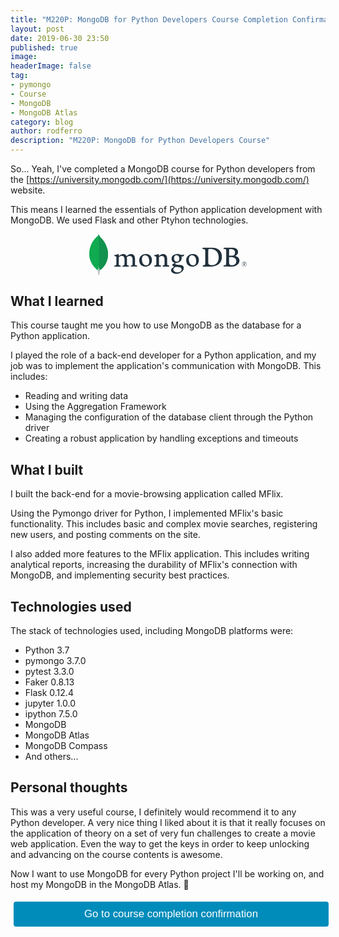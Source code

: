 ```yaml
---
title: "M220P: MongoDB for Python Developers Course Completion Confirmation 🍃"
layout: post
date: 2019-06-30 23:50
published: true
image: 
headerImage: false
tag:
- pymongo
- Course
- MongoDB
- MongoDB Atlas
category: blog
author: rodferro
description: "M220P: MongoDB for Python Developers Course"
---
```


<!-- Button style -->
<style>
  .button {
    display: inline-block;
    border-radius: 4px;
    background-color: #008CBA;
    border: none;
    color: #FFFFFF;
    text-align: center;
    font-size: 1.2em;
    padding: 10px;
    width: 100%;
    transition: all 0.5s;
    cursor: pointer;
    margin: 5px;
  }

  .button:hover {
    background-color: #4CAF50;
  }
</style>

So... Yeah, I've completed a MongoDB course for Python developers from the [https://university.mongodb.com/](https://university.mongodb.com/) website.

This means I learned the essentials of Python application development with MongoDB. We used Flask and other Ptyhon technologies.

<center>
  <svg class="h-30" xmlns="http://www.w3.org/2000/svg" width="50%" viewBox="0 0 100 26"><g><path d="M11.71 10.41C10.31 4.33 7.39 2.71 6.65 1.57 6.34 1.06 6.07 0.54 5.84 0 5.8 0.54 5.73 0.88 5.26 1.29 4.32 2.11 0.35 5.3 0.01 12.21 -0.3 18.65 4.82 22.62 5.5 23.03 6.02 23.28 6.65 23.03 6.96 22.8 9.43 21.13 12.8 16.69 11.71 10.41" fill="#10AA50"></path><path d="M5.95 19.5C5.82 21.08 5.72 22 5.38 22.9 5.38 22.9 5.61 24.41 5.76 26L6.32 26C6.45 24.88 6.65 23.76 6.92 22.66 6.21 22.33 5.98 20.89 5.95 19.5Z" fill="#B8C4C2"></path><path d="M7.03 22.75L7.03 22.75C6.34 22.43 6.14 20.94 6.11 19.55 6.28 17.25 6.33 14.95 6.26 12.64 6.22 11.44 6.28 1.46 5.96 0 6.18 0.49 6.43 0.97 6.7 1.44 7.44 2.59 10.33 4.21 11.71 10.32 12.79 16.61 9.47 21.06 7.03 22.75Z" fill="#12924F"></path><path d="M98.46 20.65C97.61 20.65 96.93 19.97 96.92 19.12 96.92 18.28 97.6 17.6 98.45 17.59 99.29 17.58 99.99 18.25 100 19.1 100.01 19.51 99.85 19.9 99.56 20.2 99.27 20.49 98.87 20.65 98.46 20.65L98.46 20.65ZM98.46 17.73C97.89 17.72 97.38 18.06 97.16 18.58 96.94 19.1 97.06 19.7 97.46 20.1 97.86 20.5 98.46 20.62 98.98 20.41 99.51 20.19 99.85 19.69 99.85 19.12 99.86 18.75 99.72 18.39 99.45 18.13 99.19 17.87 98.83 17.72 98.46 17.73L98.46 17.73ZM98.83 20.08L98.44 19.23 98.12 19.23 98.12 20.08 97.88 20.08 97.88 18.15 98.46 18.15C98.88 18.15 99.06 18.33 99.06 18.69 99.06 18.97 98.93 19.15 98.68 19.21L99.09 20.08 98.83 20.08ZM98.12 19.03L98.46 19.03C98.73 19.03 98.84 18.94 98.84 18.69 98.84 18.45 98.74 18.36 98.43 18.36L98.12 18.36 98.12 19.03Z" fill="#21313C"></path><path d="M75.97 19.27C76.38 19.59 77.2 19.73 77.92 19.73 78.85 19.73 79.76 19.55 80.65 18.75 81.56 17.92 82.19 16.66 82.19 14.64 82.19 12.71 81.45 11.13 79.94 10.21 79.08 9.68 77.97 9.47 76.71 9.47 76.35 9.47 75.97 9.48 75.76 9.58 75.67 9.65 75.61 9.75 75.59 9.85 75.55 10.2 75.55 12.83 75.55 14.38 75.55 15.97 75.55 18.19 75.59 18.46 75.61 18.7 75.72 19.1 75.97 19.27M72.1 8.6C72.43 8.6 73.68 8.66 74.27 8.66 75.36 8.66 76.11 8.6 78.15 8.6 79.86 8.6 81.29 9.06 82.32 9.94 83.57 11.02 84.23 12.52 84.23 14.34 84.23 16.93 83.05 18.42 81.86 19.27 80.68 20.15 79.14 20.65 76.95 20.65 75.79 20.65 73.79 20.61 72.12 20.59L72.09 20.59C72.01 20.44 72.23 19.84 72.36 19.82 72.82 19.77 72.94 19.75 73.15 19.67 73.5 19.52 73.58 19.34 73.62 18.71 73.68 17.52 73.66 16.1 73.66 14.49 73.66 13.34 73.68 11.1 73.64 10.39 73.58 9.79 73.33 9.64 72.82 9.52 72.46 9.45 72.1 9.39 71.73 9.35 71.7 9.24 71.99 8.72 72.09 8.6" fill="#21313C"></path><path d="M89 9.54C88.93 9.56 88.83 9.75 88.83 9.85 88.81 10.54 88.79 12.34 88.79 13.58 88.8 13.63 88.84 13.67 88.89 13.68 89.14 13.7 89.76 13.72 90.28 13.72 91.01 13.72 91.43 13.62 91.67 13.51 92.28 13.2 92.57 12.53 92.57 11.8 92.57 10.13 91.41 9.5 89.69 9.5 89.46 9.5 89.23 9.51 89 9.54M93.38 17.2C93.38 15.52 92.14 14.56 89.89 14.56 89.79 14.56 89.07 14.54 88.9 14.58 88.85 14.6 88.79 14.63 88.79 14.67 88.79 15.88 88.77 17.81 88.83 18.58 88.87 18.9 89.1 19.36 89.39 19.5 89.69 19.67 90.39 19.71 90.87 19.71 92.2 19.71 93.38 18.96 93.38 17.2M85.52 8.6C85.69 8.6 86.21 8.66 87.52 8.66 88.75 8.66 89.75 8.62 90.95 8.62 92.43 8.62 94.48 9.16 94.48 11.38 94.48 12.47 93.71 13.35 92.7 13.77 92.65 13.79 92.65 13.83 92.7 13.85 94.13 14.21 95.38 15.09 95.38 16.78 95.38 18.43 94.36 19.46 92.88 20.11 91.97 20.51 90.85 20.65 89.72 20.65 88.85 20.65 86.52 20.56 85.23 20.57 85.1 20.51 85.35 19.9 85.47 19.8 85.77 19.8 86.06 19.75 86.34 19.67 86.81 19.55 86.86 19.4 86.92 18.71 86.96 18.12 86.96 15.99 86.96 14.48 86.96 12.41 86.98 11.02 86.96 10.33 86.94 9.79 86.75 9.62 86.38 9.52 86.09 9.46 85.61 9.41 85.22 9.35 85.13 9.25 85.42 8.68 85.52 8.6" fill="#21313C"></path><path d="M15.95 20.65C15.9 20.52 15.88 20.39 15.89 20.26 15.89 20.17 15.91 20.08 15.95 20 16.2 19.96 16.45 19.91 16.7 19.85 17.05 19.76 17.18 19.57 17.2 19.13 17.25 18.09 17.26 16.15 17.24 14.78L17.24 14.74C17.24 14.59 17.24 14.39 17.05 14.25 16.73 14.05 16.38 13.89 16.02 13.79 15.86 13.74 15.76 13.66 15.77 13.56 15.77 13.46 15.88 13.34 16.09 13.3 16.66 13.24 18.14 12.89 18.72 12.62 18.78 12.7 18.81 12.79 18.8 12.89 18.8 12.95 18.79 13.02 18.78 13.08 18.76 13.27 18.75 13.49 18.75 13.71 18.75 13.77 18.79 13.81 18.84 13.83 18.89 13.85 18.95 13.83 18.99 13.8 20.1 12.93 21.09 12.62 21.6 12.62 22.44 12.62 23.09 13.02 23.59 13.84 23.62 13.88 23.66 13.91 23.71 13.91 23.75 13.91 23.79 13.89 23.81 13.85 24.83 13.08 25.84 12.62 26.52 12.62 28.11 12.62 29.07 13.81 29.07 15.81 29.07 16.38 29.06 17.11 29.06 17.79 29.05 18.39 29.05 18.95 29.05 19.33 29.05 19.43 29.17 19.69 29.36 19.74 29.6 19.85 29.93 19.91 30.36 19.99L30.38 19.99C30.41 20.1 30.34 20.55 30.28 20.64 30.17 20.64 30.02 20.63 29.84 20.62 29.51 20.6 29.05 20.58 28.53 20.58 27.46 20.58 26.91 20.6 26.38 20.63 26.34 20.5 26.33 20.08 26.38 19.99 26.59 19.95 26.81 19.9 27.03 19.84 27.36 19.73 27.46 19.58 27.48 19.13 27.49 18.81 27.55 16.01 27.44 15.35 27.34 14.66 26.82 13.85 25.68 13.85 25.26 13.85 24.58 14.02 23.93 14.52 23.89 14.56 23.86 14.62 23.86 14.68L23.86 14.69C23.94 15.05 23.94 15.47 23.94 16.11 23.94 16.47 23.94 16.85 23.94 17.23 23.93 18 23.93 18.73 23.94 19.29 23.94 19.66 24.17 19.75 24.35 19.82 24.45 19.85 24.53 19.86 24.61 19.88 24.76 19.92 24.92 19.96 25.16 20 25.19 20.16 25.19 20.32 25.15 20.48 25.14 20.54 25.11 20.6 25.08 20.65 24.49 20.63 23.88 20.61 23.01 20.61 22.75 20.61 22.31 20.62 21.93 20.63 21.62 20.64 21.33 20.65 21.16 20.65 21.12 20.54 21.1 20.43 21.1 20.31 21.1 20.2 21.12 20.09 21.17 20L21.4 19.96C21.61 19.92 21.78 19.89 21.95 19.85 22.24 19.75 22.35 19.6 22.37 19.23 22.42 18.37 22.47 15.9 22.35 15.29 22.14 14.29 21.57 13.79 20.66 13.79 20.13 13.79 19.46 14.05 18.91 14.46 18.8 14.56 18.74 14.71 18.75 14.85 18.75 15.15 18.75 15.5 18.75 15.87 18.75 17.11 18.74 18.66 18.77 19.33 18.79 19.53 18.86 19.78 19.25 19.86 19.33 19.89 19.48 19.91 19.65 19.94 19.75 19.96 19.85 19.98 19.96 20 20 20.21 19.98 20.44 19.91 20.65 19.74 20.65 19.53 20.64 19.29 20.63 18.93 20.61 18.47 20.59 17.95 20.59 17.34 20.59 16.92 20.61 16.58 20.63 16.35 20.64 16.15 20.65 15.95 20.65" fill="#21313C"></path><path d="M35.36 13.42C35.04 13.41 34.72 13.5 34.44 13.68 33.77 14.08 33.43 14.88 33.43 16.07 33.43 18.28 34.55 19.83 36.16 19.83 36.59 19.84 37.01 19.69 37.34 19.41 37.83 19.02 38.1 18.2 38.1 17.07 38.1 14.89 37 13.42 35.36 13.42M35.67 20.65C32.77 20.65 31.73 18.54 31.73 16.58 31.73 15.2 32.3 14.13 33.42 13.38 34.21 12.9 35.11 12.64 36.04 12.62 38.26 12.62 39.81 14.19 39.81 16.44 39.81 17.98 39.19 19.18 38.02 19.94 37.46 20.28 36.48 20.65 35.67 20.65" fill="#21313C"></path><path d="M65.17 13.42C64.84 13.41 64.52 13.5 64.25 13.68 63.57 14.08 63.23 14.88 63.23 16.07 63.23 18.28 64.35 19.83 65.96 19.83 66.4 19.84 66.82 19.69 67.15 19.41 67.64 19.02 67.9 18.2 67.9 17.07 67.9 14.89 66.81 13.42 65.17 13.42M65.48 20.65C62.57 20.65 61.54 18.54 61.54 16.58 61.54 15.2 62.11 14.13 63.23 13.38 64.02 12.9 64.92 12.64 65.85 12.62 68.07 12.62 69.62 14.19 69.62 16.44 69.62 17.98 69 19.18 67.83 19.94 67.26 20.28 66.29 20.65 65.48 20.65" fill="#21313C"></path><path d="M55.3 13.35C54.4 13.35 53.81 14.06 53.81 15.14 53.81 16.22 54.31 17.51 55.73 17.51 55.98 17.51 56.42 17.41 56.64 17.17 56.97 16.87 57.19 16.26 57.19 15.61 57.19 14.2 56.49 13.35 55.31 13.35M55.19 20.84C54.93 20.84 54.68 20.9 54.46 21.02 53.74 21.47 53.4 21.92 53.4 22.44 53.4 22.92 53.6 23.31 54.01 23.66 54.52 24.08 55.2 24.28 56.09 24.28 57.86 24.28 58.64 23.35 58.64 22.44 58.64 21.8 58.32 21.37 57.64 21.13 57.12 20.94 56.25 20.84 55.19 20.84M55.31 25.24C54.25 25.24 53.49 25.02 52.84 24.53 52.21 24.05 51.92 23.34 51.92 22.85 51.93 22.54 52.05 22.23 52.27 22 52.45 21.8 52.88 21.41 53.87 20.75 53.9 20.74 53.92 20.71 53.92 20.67 53.92 20.64 53.89 20.6 53.86 20.59 53.04 20.29 52.8 19.79 52.72 19.52 52.72 19.51 52.72 19.49 52.72 19.48 52.69 19.37 52.67 19.27 52.82 19.17 52.93 19.09 53.11 18.98 53.31 18.87 53.58 18.72 53.85 18.55 54.1 18.37 54.12 18.34 54.14 18.3 54.13 18.26 54.12 18.22 54.1 18.19 54.06 18.17 52.86 17.78 52.26 16.9 52.26 15.57 52.25 14.73 52.66 13.93 53.37 13.44 53.85 13.07 55.06 12.62 55.85 12.62L55.9 12.62C56.7 12.64 57.16 12.8 57.79 13.03 58.15 13.16 58.53 13.22 58.91 13.2 59.58 13.2 59.87 13 60.13 12.76 60.17 12.86 60.19 12.98 60.19 13.09 60.21 13.37 60.13 13.64 59.97 13.87 59.84 14.06 59.51 14.19 59.22 14.19 59.19 14.19 59.16 14.19 59.13 14.19 58.97 14.18 58.82 14.15 58.67 14.11L58.59 14.14C58.57 14.17 58.58 14.21 58.6 14.26 58.61 14.27 58.61 14.28 58.61 14.29 58.67 14.53 58.71 14.77 58.72 15.02 58.72 16.41 58.16 17.02 57.55 17.47 56.97 17.9 56.27 18.17 55.53 18.23L55.53 18.23C55.52 18.23 55.44 18.24 55.3 18.25 55.21 18.26 55.09 18.27 55.07 18.27L55.05 18.27C54.92 18.31 54.58 18.47 54.58 18.77 54.58 19.01 54.73 19.32 55.48 19.38L55.96 19.41C56.94 19.48 58.17 19.56 58.75 19.75 59.54 20.02 60.06 20.76 60.04 21.57 60.04 22.82 59.13 24 57.61 24.72 56.89 25.05 56.1 25.23 55.31 25.22" fill="#21313C"></path><path d="M50.73 19.89C50.3 19.83 49.99 19.77 49.63 19.6 49.55 19.53 49.51 19.44 49.49 19.33 49.45 18.75 49.45 17.04 49.45 15.92 49.45 15.01 49.3 14.21 48.91 13.64 48.45 13 47.79 12.62 46.94 12.62 46.19 12.62 45.19 13.13 44.36 13.83 44.34 13.85 44.21 13.97 44.21 13.78 44.22 13.6 44.25 13.22 44.26 12.98 44.28 12.85 44.23 12.71 44.14 12.62 43.6 12.89 42.08 13.25 41.51 13.31 41.1 13.39 41 13.78 41.44 13.92L41.44 13.92C41.79 14.01 42.13 14.16 42.44 14.35 42.61 14.48 42.59 14.67 42.59 14.82 42.61 16.1 42.61 18.05 42.55 19.11 42.53 19.53 42.42 19.68 42.11 19.76L42.14 19.75C41.9 19.81 41.66 19.85 41.42 19.88 41.33 19.98 41.33 20.53 41.42 20.64 41.62 20.64 42.6 20.59 43.41 20.59 44.53 20.59 45.11 20.64 45.4 20.64 45.51 20.51 45.55 20 45.47 19.88 45.21 19.87 44.94 19.83 44.68 19.77 44.37 19.69 44.3 19.54 44.28 19.2 44.24 18.31 44.24 16.41 44.24 15.12 44.24 14.76 44.33 14.59 44.45 14.49 44.84 14.15 45.47 13.92 46.03 13.92 46.57 13.92 46.94 14.09 47.21 14.32 47.52 14.59 47.72 14.98 47.76 15.39 47.84 16.11 47.82 17.56 47.82 18.81 47.82 19.49 47.76 19.66 47.51 19.74 47.39 19.79 47.08 19.85 46.72 19.89 46.6 20 46.64 20.53 46.72 20.65 47.22 20.65 47.8 20.59 48.65 20.59 49.71 20.59 50.38 20.65 50.65 20.65 50.77 20.51 50.81 20.02 50.73 19.89" fill="#21313C"></path></g></svg>
</center>

## What I learned 

This course taught me you how to use MongoDB as the database for a Python application.

I played the role of a back-end developer for a Python application, and my job was to implement the application's communication with MongoDB. This includes:

- Reading and writing data
- Using the Aggregation Framework
- Managing the configuration of the database client through the Python driver
- Creating a robust application by handling exceptions and timeouts

## What I built

I built the back-end for a movie-browsing application called MFlix.

Using the Pymongo driver for Python, I implemented MFlix's basic functionality. This includes basic and complex movie searches, registering new users, and posting comments on the site.

I also added more features to the MFlix application. This includes writing analytical reports, increasing the durability of MFlix's connection with MongoDB, and implementing security best practices.

## Technologies used

The stack of technologies used, including MongoDB platforms were:

- Python 3.7
- pymongo 3.7.0
- pytest 3.3.0
- Faker 0.8.13
- Flask 0.12.4
- jupyter 1.0.0
- ipython 7.5.0
- MongoDB
- MongoDB Atlas
- MongoDB Compass
- And others...

## Personal thoughts

This was a very useful course, I definitely would recommend it to any Python developer. A very nice thing I liked about it is that it really focuses on the application of theory on a set of very fun challenges to create a movie web application. Even the way to get the keys in order to keep unlocking and advancing on the course contents is awesome.

Now I want to use MongoDB for every Python project I'll be working on, and host my MongoDB in the MongoDB Atlas. 🌱

<a href="https://university.mongodb.com/course_completion/252af203-c8e8-4169-b178-fa8e59410387" target="_blank">
  <button class="button">
      Go to course completion confirmation
  </button>
</a>


